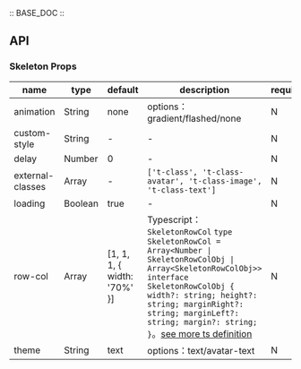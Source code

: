 :: BASE_DOC ::

## API
### Skeleton Props

name | type | default | description | required
-- | -- | -- | -- | --
animation | String | none | options：gradient/flashed/none | N
custom-style | String | - | \- | N
delay | Number | 0 | \- | N
external-classes | Array | - | `['t-class', 't-class-avatar', 't-class-image', 't-class-text']` | N
loading | Boolean | true | \- | N
row-col | Array | [1, 1, 1, { width: '70%' }] | Typescript：`SkeletonRowCol` `type SkeletonRowCol = Array<Number \| SkeletonRowColObj \| Array<SkeletonRowColObj>>` `interface SkeletonRowColObj { width?: string; height?: string; marginRight?: string; marginLeft?: string; margin?: string; }`。[see more ts definition](https://github.com/Tencent/tdesign-miniprogram/tree/develop/src/skeleton/type.ts) | N
theme | String | text | options：text/avatar-text | N

